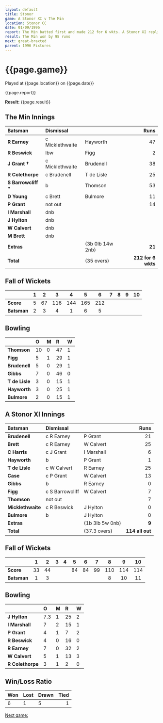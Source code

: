 ```yaml
---
layout: default
title: Stonor
game: A Stonor XI v The Min
location: Stonor CC
date: 01/09/1996
report: The Min batted first and made 212 for 6 wkts. A Stonor XI replied with 114 all out
result: The Min won by 98 runs
next: great-braxted
parent: 1996 Fixtures
---
```


# {{page.game}}

Played at {{page.location}} on {{page.date}}

{{page.report}}

**Result:** {{page.result}}

## The Min Innings

| Batsman | Dismissal |  | Runs |
|:---|:---|---|---:|
| **R Earney** | c Micklethwaite | Hayworth | 47 |
| **R Beswick** | lbw | Figg | 2 |
| **J Grant &#8224;** | c Micklethwaite | Brudenell | 38 |
| **R Colethorpe** | c Brudenell | T de Lisle | 25 |
| **S Barrowcliff &#42;** | b | Thomson | 53 |
| **D Young** | c Brett | Bulmore | 11 |
| **P Grant** | not out |  | 14 |
| **I Marshall** | dnb |  |  |
| **J Hylton** | dnb |  |  |
| **W Calvert** | dnb |  |  |
| **M Brett** | dnb |  |  |
| **Extras** | | (3b 0lb 14w 2nb) | **21** |
| **Total** | | (35 overs) | **212 for 6 wkts** |

## Fall of Wickets

| | 1 | 2 | 3 | 4 | 5 | 6 | 7 | 8 | 9 | 10 |
|---|:---:|:---:|:---:|:---:|:---:|:---:|:---:|:---:|:---:|:---:|
| **Score** | 5 | 67 | 116 | 144 | 165 | 212 |  |  |  |  |
| **Batsman** | 2 | 3 | 4 | 1 | 6 | 5 |  |  |  |  |

## Bowling

| | O | M | R | W |
|---|:---|:---|:---|:---|
| **Thomson** | 10 | 0 | 47 | 1 |
| **Figg** | 5 | 1 | 29 | 1 |
| **Brudenell** | 5 | 0 | 29 | 1 |
| **Gibbs** | 7 | 0 | 46 | 0 |
| **T de Lisle** | 3 | 0 | 15 | 1 |
| **Hayworth** | 3 | 0 | 25 | 1 |
| **Bulmore** | 2 | 0 | 15 | 1 |

## A Stonor XI Innings

| Batsman | Dismissal |  | Runs |
|:---|:---|---|---:|
| **Brudenell** | c R Earney | P Grant | 21 |
| **Brett** | c R Earney | W Calvert | 25 |
| **C Harris** | c J Grant | I Marshall | 6 |
| **Hayworth** | b | P Grant | 1 |
| **T de Lisle** | c W Calvert | R Earney | 25 |
| **Case** | c P Grant | W Calvert | 13 |
| **Gibbs** | b | R Earney | 0 |
| **Figg** | c S Barrowcliff | W Calvert | 7 |
| **Thomson** | not out |  | 7 |
| **Micklethwaite** | c R Beswick | J Hylton | 0 |
| **Bulmore** | b | J Hylton | 0 |
| **Extras** | | (1b 3lb 5w 0nb) | **9** |
| **Total** | | (37.3 overs) | **114 all out** |

## Fall of Wickets

| | 1 | 2 | 3 | 4 | 5 | 6 | 7 | 8 | 9 | 10 |
|---|:---:|:---:|:---:|:---:|:---:|:---:|:---:|:---:|:---:|:---:|
| **Score** | 33 | 44 |  |  | 84 | 84 | 99 | 110 | 114 | 114 |
| **Batsman** | 1 | 3 |  |  |  |  |  | 8 | 10 | 11 |

## Bowling

| | O | M | R | W |
|---|:---|:---|:---|:---|
| **J Hylton** | 7.3 | 1 | 25 | 2 |
| **I Marshall** | 7 | 2 | 15 | 1 |
| **P Grant** | 4 | 1 | 7 | 2 |
| **R Beswick** | 4 | 0 | 16 | 0 |
| **R Earney** | 7 | 0 | 32 | 2 |
| **W Calvert** | 5 | 1 | 13 | 3 |
| **R Colethorpe** | 3 | 1 | 2 | 0 |

## Win/Loss Ratio

| Won | Lost | Drawn | Tied |
|:---|:---|:---|---:|
| 6 | 1 | 5 | 1 |

[Next game:]({{page.next}})
